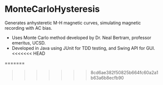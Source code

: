 MonteCarloHysteresis
====================

Generates anhysteretic M-H magnetic curves, simulating magnetic recording with AC bias.
 - Uses Monte Carlo method developed by Dr. Neal Bertram, professor emeritus, UCSD.
 - Developed in Java using JUnit for TDD testing, and Swing API for GUI.
<<<<<<< HEAD
 
=======
>>>>>>> 8cd6ae382f50825b664fc60a2a1b63a6b8ecfb90
